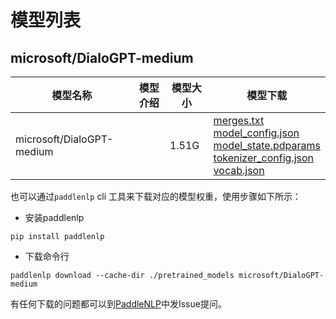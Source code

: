 #  模型列表

## microsoft/DialoGPT-medium

| 模型名称 | 模型介绍 | 模型大小  | 模型下载 |
| --- | --- | --- | --- |
|microsoft/DialoGPT-medium|  | 1.51G | [merges.txt](https://bj.bcebos.com/paddlenlp/models/community/microsoft/DialoGPT-medium/merges.txt)<br>[model_config.json](https://bj.bcebos.com/paddlenlp/models/community/microsoft/DialoGPT-medium/model_config.json)<br>[model_state.pdparams](https://bj.bcebos.com/paddlenlp/models/community/microsoft/DialoGPT-medium/model_state.pdparams)<br>[tokenizer_config.json](https://bj.bcebos.com/paddlenlp/models/community/microsoft/DialoGPT-medium/tokenizer_config.json)<br>[vocab.json](https://bj.bcebos.com/paddlenlp/models/community/microsoft/DialoGPT-medium/vocab.json) |

也可以通过`paddlenlp` cli 工具来下载对应的模型权重，使用步骤如下所示：

* 安装paddlenlp

```shell
pip install paddlenlp
```

* 下载命令行

```shell
paddlenlp download --cache-dir ./pretrained_models microsoft/DialoGPT-medium
```

有任何下载的问题都可以到[PaddleNLP](https://github.com/PaddlePaddle/PaddleNLP)中发Issue提问。